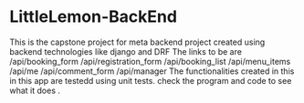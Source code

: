 # LittleLemon-BackEnd
This is the capstone project for meta backend project created using backend technologies like django and DRF
The links to be are
/api/booking_form
/api/registration_form
/api/booking_list
/api/menu_items
/api/me
/api/comment_form
/api/manager
The functionalities created in this in this app are testedd using unit tests.
check the program and code to see what it does .
